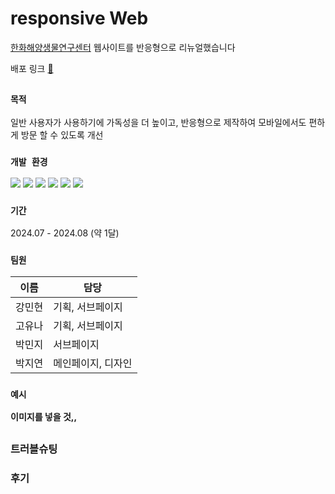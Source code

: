 # responsive Web
[한화해양생물연구센터](https://www.hmbrc.co.kr) 웹사이트를 반응형으로 리뉴얼했습니다

배포 링크 [🏡](https://tolix-a.github.io/team-1/animal.html/)

##
### `목적`
일반 사용자가 사용하기에 가독성을 더 높이고, 반응형으로 제작하여 모바일에서도 편하게 방문 할 수 있도록 개선
     
### `개발 환경`
<img src="https://img.shields.io/badge/html5-E34F26?style=for-the-badge&logo=html5&logoColor=white"> <img src="https://img.shields.io/badge/Sass-CC6699?style=for-the-badge&logo=sass&logoColor=white">
<img src="https://img.shields.io/badge/javascript-F7DF1E?style=for-the-badge&logo=javascript&logoColor=black">
<img src="https://img.shields.io/badge/jquery-0769AD?style=for-the-badge&logo=jquery&logoColor=white">
<img src="https://img.shields.io/badge/github-181717?style=for-the-badge&logo=github&logoColor=white">
<img src="https://img.shields.io/badge/Figma-F24E1E?style=for-the-badge&logo=figma&logoColor=white">
  
### `기간`
2024.07 - 2024.08 (약 1달)
     
### `팀원`
  
| 이름   | 담당              |
|--------|-------------------|
| 강민현 | 기획, 서브페이지     |
| 고유나 | 기획, 서브페이지    |
| 박민지 | 서브페이지           |
| 박지연 | 메인페이지, 디자인    |

### `예시`
**이미지를 넣을 것,,**

##

### 트러블슈팅

### 후기
